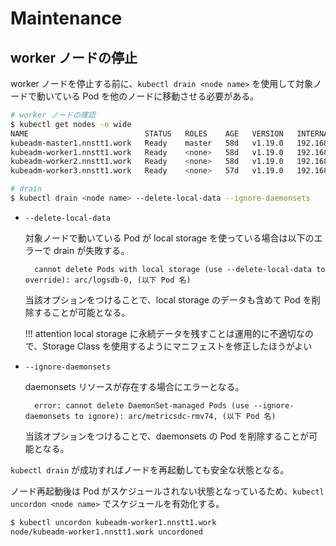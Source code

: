 # Maintenance

## worker ノードの停止

worker ノードを停止する前に、`kubectl drain <node name>` を使用して対象ノードで動いている Pod を他のノードに移動させる必要がある。

```bash
# worker ノードの確認
$ kubectl get nodes -o wide
NAME                          STATUS   ROLES    AGE   VERSION   INTERNAL-IP    EXTERNAL-IP   OS-IMAGE                KERNEL-VERSION                CONTAINER-RUNTIME
kubeadm-master1.nnstt1.work   Ready    master   58d   v1.19.0   192.168.2.20   <none>        CentOS Linux 7 (Core)   3.10.0-1127.19.1.el7.x86_64   docker://19.3.12
kubeadm-worker1.nnstt1.work   Ready    <none>   58d   v1.19.0   192.168.2.22   <none>        CentOS Linux 7 (Core)   3.10.0-1127.19.1.el7.x86_64   docker://19.3.12
kubeadm-worker2.nnstt1.work   Ready    <none>   58d   v1.19.0   192.168.2.23   <none>        CentOS Linux 7 (Core)   3.10.0-1127.19.1.el7.x86_64   docker://19.3.12
kubeadm-worker3.nnstt1.work   Ready    <none>   57d   v1.19.0   192.168.2.24   <none>        CentOS Linux 7 (Core)   3.10.0-1127.19.1.el7.x86_64   docker://19.3.12

# drain
$ kubectl drain <node name> --delete-local-data --ignore-daemonsets
```

- `--delete-local-data`

    対象ノードで動いている Pod が local storage を使っている場合は以下のエラーで drain が失敗する。

        cannot delete Pods with local storage (use --delete-local-data to override): arc/logsdb-0, (以下 Pod 名)

    当該オプションをつけることで、local storage のデータも含めて Pod を削除することが可能となる。

    !!! attention
        local storage に永続データを残すことは運用的に不適切なので、Storage Class を使用するようにマニフェストを修正したほうがよい

- `--ignore-daemonsets`

    daemonsets リソースが存在する場合にエラーとなる。

        error: cannot delete DaemonSet-managed Pods (use --ignore-daemonsets to ignore): arc/metricsdc-rmv74, (以下 Pod 名)

    当該オプションをつけることで、daemonsets の Pod を削除することが可能となる。

`kubectl drain` が成功すればノードを再起動しても安全な状態となる。

ノード再起動後は Pod がスケジュールされない状態となっているため、`kubectl uncordon <node name>` でスケジュールを有効化する。

```bash
$ kubectl uncordon kubeadm-worker1.nnstt1.work
node/kubeadm-worker1.nnstt1.work uncordoned
```
